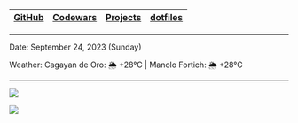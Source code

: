 | [GitHub](https://github.com/egargo) | [Codewars](https://www.codewars.com/users/egargo) | [Projects](https://github.com/egargo?tab=repositories) | [dotfiles](https://github.com/egargo/dotfiles) |
| - | - | - | - |

---

Date: September 24, 2023 (Sunday)

Weather: Cagayan de Oro: 🌦   +28°C | Manolo Fortich: 🌦   +28°C

---

![](https://github-readme-stats.vercel.app/api?username=egargo&count_private=true&show_icons=true&hide=issues&hide_border=true&theme=transparent)

![](https://skillicons.dev/icons?i=linux,git,github,githubactions,neovim,docker,rust,actix,bash,python,perl,nodejs,js,ts,express,svelte,react,postman,go,cpp,c,figma,html,css,java,vscode)
